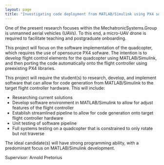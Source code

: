 ```yaml
---
layout: page
title: "Investigating code deployment from MATLAB/Simulink using PX4 software"
---
```


One of the present research focuses within the MechatronicSystems.Group is unmanned aerial vehicles (UAVs). To this end, a micro-UAV drone is required to facilitate teaching and postgraduate onboarding.

This project will focus on the software implementation of the quadcopter, which requires the use of opensource PX4 sofware. The intention is to develop flight control elements for the quadcopter using MATLAB/Simulink, and then porting the code automatically onto the flight controller using preexisting PX4 libraries.

This project will require the student(s) to research, develop, and implement software that can allow for code generation from MATLAB/Simulink to the target flight controller hardware. This will include:

<ul>
  <li>Researching current solutions</li>
  <li>Develop software environment in MATLAB/Simulink to allow for adjust features of the flight controller</li>
  <li>Establish streamlined pipeline to allow for code generation onto target flight controller hardware</li>
  <li>Unit testing of software pipeline</li>
  <li>Full systems testing on a quadcopter that is constrained to only rotate but not traverse</li>
</ul>

The ideal candidate(s) will have strong programming ability, with a predominant focus on MATLAB/Simulink development.

Supervisor: Arnold Pretorius
